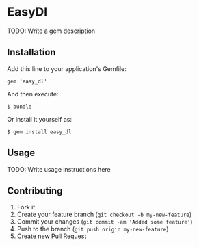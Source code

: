 # EasyDl

TODO: Write a gem description

## Installation

Add this line to your application's Gemfile:

    gem 'easy_dl'

And then execute:

    $ bundle

Or install it yourself as:

    $ gem install easy_dl

## Usage

TODO: Write usage instructions here

## Contributing

1. Fork it
2. Create your feature branch (`git checkout -b my-new-feature`)
3. Commit your changes (`git commit -am 'Added some feature'`)
4. Push to the branch (`git push origin my-new-feature`)
5. Create new Pull Request
